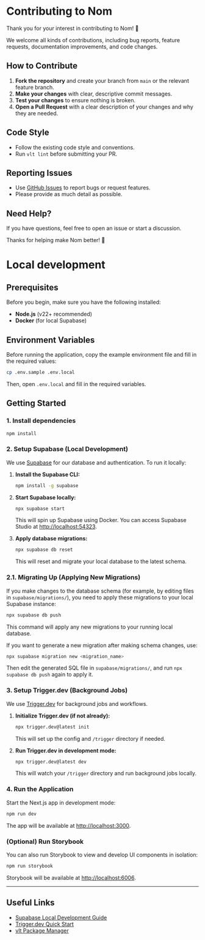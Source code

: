 # Contributing to Nom

Thank you for your interest in contributing to Nom! 🎉

We welcome all kinds of contributions, including bug reports, feature requests, documentation improvements, and code changes.

## How to Contribute

1. **Fork the repository** and create your branch from `main` or the relevant feature branch.
2. **Make your changes** with clear, descriptive commit messages.
3. **Test your changes** to ensure nothing is broken.
4. **Open a Pull Request** with a clear description of your changes and why they are needed.

## Code Style

- Follow the existing code style and conventions.
- Run `vlt lint` before submitting your PR.

## Reporting Issues

- Use [GitHub Issues](../../issues) to report bugs or request features.
- Please provide as much detail as possible.

## Need Help?

If you have questions, feel free to open an issue or start a discussion.

Thanks for helping make Nom better! 🚀

# Local development
## Prerequisites

Before you begin, make sure you have the following installed:

- **Node.js** (v22+ recommended)
- **Docker** (for local Supabase)

## Environment Variables

Before running the application, copy the example environment file and fill in the required values:

```sh
cp .env.sample .env.local
```

Then, open `.env.local` and fill in the required variables.

## Getting Started

### 1. Install dependencies

```sh
npm install
```

### 2. Setup Supabase (Local Development)

We use [Supabase](https://supabase.com/) for our database and authentication. To run it locally:

1. **Install the Supabase CLI:**

   ```sh
   npm install -g supabase
   ```

2. **Start Supabase locally:**

   ```sh
   npx supabase start
   ```

   This will spin up Supabase using Docker. You can access Supabase Studio at [http://localhost:54323](http://localhost:54323).

3. **Apply database migrations:**

   ```sh
   npx supabase db reset
   ```

   This will reset and migrate your local database to the latest schema.

### 2.1. Migrating Up (Applying New Migrations)

If you make changes to the database schema (for example, by editing files in `supabase/migrations/`), you need to apply these migrations to your local Supabase instance:

```sh
npx supabase db push
```

This command will apply any new migrations to your running local database.

If you want to generate a new migration after making schema changes, use:

```sh
npx supabase migration new <migration_name>
```

Then edit the generated SQL file in `supabase/migrations/`, and run `npx supabase db push` again to apply it.

### 3. Setup Trigger.dev (Background Jobs)

We use [Trigger.dev](https://trigger.dev/) for background jobs and workflows.

1. **Initialize Trigger.dev (if not already):**

   ```sh
   npx trigger.dev@latest init
   ```

   This will set up the config and `/trigger` directory if needed.

2. **Run Trigger.dev in development mode:**

   ```sh
   npx trigger.dev@latest dev
   ```

   This will watch your `/trigger` directory and run background jobs locally.

### 4. Run the Application

Start the Next.js app in development mode:

```sh
npm run dev
```

The app will be available at [http://localhost:3000](http://localhost:3000).

### (Optional) Run Storybook

You can also run Storybook to view and develop UI components in isolation:

```sh
npm run storybook
```

Storybook will be available at [http://localhost:6006](http://localhost:6006).

---

## Useful Links

- [Supabase Local Development Guide](https://supabase.com/docs/guides/local-development)
- [Trigger.dev Quick Start](https://trigger.dev/docs/quick-start)
- [vlt Package Manager](https://vlt.dev/)

